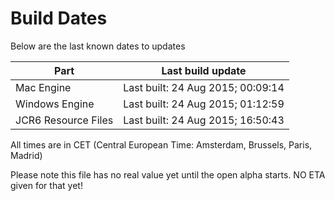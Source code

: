 # Build Dates

Below are the last known dates to updates

Part | Last build update
-----|-----
Mac Engine | Last built: 24 Aug 2015; 00:09:14
Windows Engine | Last built: 24 Aug 2015; 01:12:59
JCR6 Resource Files | Last built: 24 Aug 2015; 16:50:43
All times are in CET (Central European Time: Amsterdam, Brussels, Paris, Madrid)


Please note this file has no real value yet until the open alpha starts. NO ETA given for that yet!
